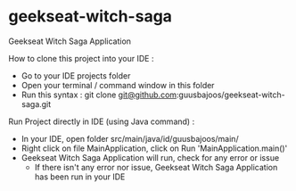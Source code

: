 # geekseat-witch-saga
Geekseat Witch Saga Application

How to clone this project into your IDE :
- Go to your IDE projects folder
- Open your terminal / command window in this folder
- Run this syntax : git clone git@github.com:guusbajoos/geekseat-witch-saga.git

Run Project directly in IDE (using Java command) :
- In your IDE, open folder src/main/java/id/guusbajoos/main/
- Right click on file MainApplication, click on Run 'MainApplication.main()'
- Geekseat Witch Saga Application will run, check for any error or issue
	- If there isn't any error nor issue, Geekseat Witch Saga Application has been run in your IDE

